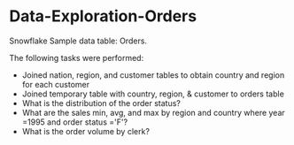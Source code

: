 # Data-Exploration-Orders

Snowflake Sample data table:  Orders.

The following tasks were performed:
- Joined nation, region, and customer tables to obtain country and region for each customer
- Joined temporary table with country, region, & customer to orders table
- What is the distribution of the order status?
- What are the sales min, avg, and max by region and country where year =1995 and order status ='F'?
- What is the order volume by clerk?

